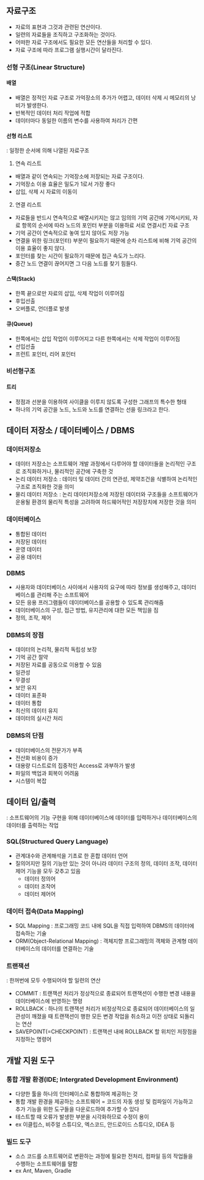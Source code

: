 ## 자료구조
- 자료의 표현과 그것과 관련된 연산이다.
- 일련의 자료들을 조직하고 구조화하는 것이다.
- 어떠한 자료 구조에서도 필요한 모든 연산들을 처리할 수 있다.
- 자료 구조에 따라 프로그램 실행시간이 달라진다.
### 선형 구조(Linear Structure)
#### 배열
- 배열은 정적인 자료 구조로 가억장소의 추가가 어렵고, 데이터 삭제 시 메모리의 낭비가 발생한다.
- 반복적인 데이터 처리 작업에 적합
- 데이터마다 동일한 이름의 변수를 사용하여 처리가 간편
#### 선형 리스트
: 일정한 순서에 의해 나열된 자료구조
1. 연속 리스트
- 배열과 같이 연속되는 기억장소에 저장되는 자료 구조이다.
- 기억장소 이용 효율은 밀도가 1로서 가장 좋다
- 삽입, 삭제 시 자료의 이동이 
2. 연결 리스트
- 자료들을 반드시 연속적으로 배열시키지는 않고 임의의 기억 공간에 기억시키되, 자료 항목의 순서에 따라 노드의 포인터 부분을 이용하료 서로 연결시킨 자료 구조
- 기억 공간이 연속적으로 놓여 있지 않아도 저장 가능
- 연결을 위한 링크(포인터) 부분이 필요하기 때문에 순차 리스트에 비해 기억 공간의 이용 효율이 좋지 않다.
- 포인터를 찾는 시간이 필요하기 때문에 접근 속도가 느리다.
- 중간 노드 연결이 끊어지면 그 다음 노드를 찾기 힘들다.
#### 스택(Stack)
- 한쪽 끝으로만 자료의 삽입, 삭제 작업이 이루어짐
- 후입선출
- 오버플로, 언더플로 발생
#### 큐(Queue)
- 한쪽에서는 삽입 작업이 이루어지고 다른 한쪽에서는 삭제 작업이 이루어짐
- 선입선출
- 프런트 포인터, 리어 포인터
### 비선형구조
#### 트리
- 정점과 선분을 이용하여 사이클을 이루지 않도록 구성한 그래프의 특수한 형태
- 하나의 기억 공간을 노드, 노드와 노드를 연결하는 선을 링크라고 한다.


## 데이터 저장소 / 데이터베이스 / DBMS
### 데이터저장소
- 데이터 저장소는 소프트웨어 개발 과정에서 다루어야 할 데이터들을 논리적인 구조로 조직화하거나, 물리적인 공간에 구축한 것
- 논리 데이터 저장소 : 데이터 및 데이터 간의 연관성, 제약조건을 식별하여 논리적인 구조로 조직화한 것을 의미
- 물리 데이터 저장소 : 논리 데이터저장소에 저장된 데이터와 구조들을 소프트웨어가 운용될 환경의 물리적 특성을 고려하여 하드웨어적인 저장장치에 저장한 것을 의미
### 데이터베이스
- 통합된 데이터
- 저장된 데이터
- 운영 데이터
- 공용 데이터
### DBMS
- 사용자와 데이터베이스 사이에서 사용자의 요구에 따라 정보를 생성해주고, 데이터베이스를 관리해 주는 소프트웨어
- 모든 응용 프러그램들이 데이터베이스를 공용할 수 있도록 관리해줌
- 데이터베이스의 구성, 접근 방법, 유지관리에 대한 모든 책임을 짐
- 정의, 조작, 제어
### DBMS의 장점
- 데이터의 논리적, 물리적 독립성 보장
- 기억 공간 절약
- 저장된 자료를 공동으로 이용할 수 있음
- 일관성
- 무결성
- 보안 유지
- 데이터 표준화
- 데이터 통합
- 최신의 데이터 유지
- 데이터의 실시간 처리
### DBMS의 단점
- 데이터베이스의 전문가가 부족
- 전산화 비용이 증가
- 대용량 디스트로의 집중적인 Access로 과부하가 발생
- 파일의 백업과 회복이 어려움
- 시스템이 복잡


## 데이터 입/출력
: 소프트웨어의 기능 구현을 위해 데이터베이스에 데이터를 입력하거나 데이터베이스의 데이터를 출력하는 작업
### SQL(Structured Query Language)
- 관계대수와 관계해석을 기초로 한 혼합 데이터 언어
- 질의어지만 질의 기능만 있는 것이 아니라 데이터 구조의 정의, 데이터 조작, 데이터 제어 기능을 모두 갖추고 있음
  - 데이터 정의어
  - 데이터 조작어
  - 데이터 제어어
### 데이터 접속(Data Mapping)
- SQL Mapping : 프로그래밍 코드 내에 SQL을 직접 입력하여 DBMS의 데이터에 접속하는 기술
- ORM(Object-Relational Mapping) : 객체지향 프로그래밍의 객체와 관계형 데이터베이스의 데이터를 연결하는 기술
### 트랜잭션
: 한꺼번에 모두 수행되어야 할 일련의 연산
- COMMIT : 트랜잭션 처리가 정상적으로 종료되어 트랜잭션이 수행한 변경 내용을 데이터베이스에 반영하는 명령
- ROLLBACK : 하나의 트랜잭션 처리가 비정상적으로 종료되어 데이터베이스의 일관성이 깨졌을 때 트랜잭션이 행한 모든 변경 작업을 취소하고 이전 상태로 되돌리는 연산
- SAVEPOINT(=CHECKPOINT) : 트랜잭션 내에 ROLLBACK 할 위치인 저장점을 지정하는 명령어

## 개발 지원 도구
### 통합 개발 환경(IDE; Intergrated Development Environment)
- 다양한 툴을 하나의 인터페이스로 통합하여 제공하는 것
- 통합 개발 환경을 제공하는 소프트웨어
= 코드의 자동 생성 및 컴파일이 가능하고 추가 기능을 위한 도구들을 다운로드하여 추가할 수 있다
- 테스트할 때 오류가 발생한 부분을 시각화하므로 수정이 용이
- ex 이클립스, 비주얼 스튜디오, 엑스코드, 안드로이드 스튜디오, IDEA 등
### 빌드 도구
- 소스 코드를 소프트웨어로 변환하는 과정에 필요한 전처리, 컴파일 등의 작업들을 수행하는 소프트웨어를 말함
- ex Ant, Maven, Gradle 
